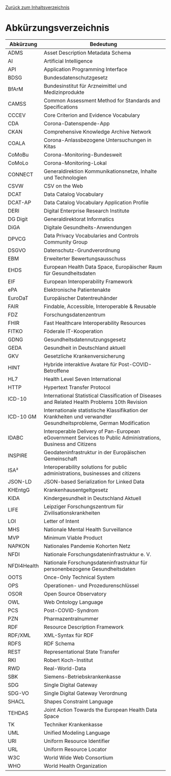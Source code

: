 [Zurück zum Inhaltsverzeichnis](https://healthdcat-ap-de.github.io/healthdcat-ap.de/report_stage_1.html)
# Abkürzungsverzeichnis

| Abkürzung | Bedeutung
| --- | ---
| ADMS | Asset Description Metadata Schema
| AI | Artificial Intelligence
| API | Application Programming Interface
| BDSG | Bundesdatenschutzgesetz
| BfArM | Bundesinstitut für Arzneimittel und Medizinprodukte
| CAMSS | Common Assessment Method for Standards and Specifications
| CCCEV | Core Criterion and Evidence Vocabulary
| CDA | Corona-Datenspende-App
| CKAN | Comprehensive Knowledge Archive Network
| COALA | Corona-Anlassbezogene Untersuchungen in Kitas
| CoMoBu | Corona-Monitoring-Bundesweit
| CoMoLo | Corona-Monitoring-Lokal
| CONNECT | Generaldirektion Kommunikationsnetze, Inhalte und Technologien
| CSVW | CSV on the Web
| DCAT | Data Catalog Vocabulary
| DCAT-AP | Data Catalog Vocabulary Application Profile
| DERI | Digital Enterprise Research Institute
| DG Digit | Generaldirektorat Informatics
| DiGA | Digitale Gesundheits-Anwendungen
| DPVCG | Data Privacy Vocabularies and Controls Community Group
| DSGVO | Datenschutz-Grundverordnung
| EBM | Erweiterter Bewertungsausschuss
| EHDS | European Health Data Space, Europäischer Raum für Gesundheitsdaten
| EIF | European Interoperability Framework
| ePA | Elektronische Patientenakte
| EuroDaT | Europäischer Datentreuhänder
| FAIR | Findable, Accessible, Interoperable & Reusable
| FDZ | Forschungsdatenzentrum
| FHIR | Fast Healthcare Interoperability Resources
| FITKO | Föderale IT-Kooperation
| GDNG | Gesundheitsdatennutzungsgesetz
| GEDA | Gesundheit in Deutschland aktuell
| GKV | Gesetzliche Krankenversicherung
| HINT | Hybride interaktive Avatare für Post-COVID-Betroffene
| HL7 | Health Level Seven International
| HTTP | Hypertext Transfer Protocol
| ICD-10 | International Statistical Classification of Diseases and Related Health Problems 10th Revision
| ICD-10 GM | Internationale statistische Klassifikation der Krankheiten und verwandter Gesundheitsprobleme, German Modification
| IDABC | Interoperable Delivery of Pan-European eGovernment Services to Public Administrations, Business and Citizens
| INSPIRE | Geodateninfrastruktur in der Europäischen Gemeinschaft
| ISA² | Interoperability solutions for public administrations, businesses and citizens
| JSON-LD | JSON-based Serialization for Linked Data
| KHEntgG | Krankenhausentgeltgesetz
| KIDA | Kindergesundheit in Deutschland Aktuell
| LIFE | Leipziger Forschungszentrum für Zivilisationskrankheiten
| LOI | Letter of Intent
| MHS | Nationale Mental Health Surveillance
| MVP | Minimum Viable Product
| NAPKON | Nationales Pandemie Kohorten Netz
| NFDI | Nationale Forschungsdateninfrastruktur e. V.
| NFDI4Health | Nationale Forschungsdateninfrastruktur für personenbezogene Gesundheitsdaten
| OOTS | Once-Only Technical System
| OPS | Operationen- und Prozedurenschlüssel
| OSOR | Open Source Observatory
| OWL | Web Ontology Language
| PCS | Post-COVID-Syndrom
| PZN | Pharmazentralnummer
| RDF | Resource Description Framework
| RDF/XML | XML-Syntax für RDF
| RDFS | RDF Schema
| REST | Representational State Transfer
| RKI | Robert Koch-Institut
| RWD | Real-World-Data
| SBK | Siemens-Betriebskrankenkasse
| SDG | Single Digital Gateway
| SDG-VO | Single Digital Gateway Verordnung
| SHACL | Shapes Constraint Language
| TEHDAS | Joint Action Towards the European Health Data Space
| TK | Techniker Krankenkasse
| UML | Unified Modeling Language
| URI | Uniform Resource Identifier
| URL | Uniform Resource Locator
| W3C | World Wide Web Consortium
| WHO | World Health Organization
